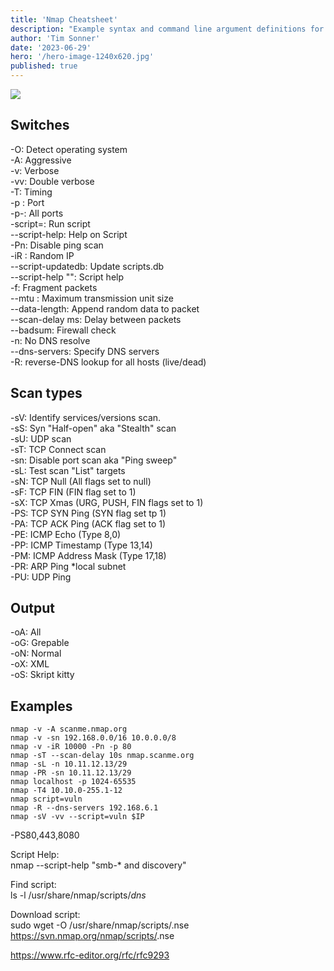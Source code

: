 ```yaml
---
title: 'Nmap Cheatsheet'
description: "Example syntax and command line argument definitions for the amazing nmap scanner."
author: 'Tim Sonner'
date: '2023-06-29'
hero: '/hero-image-1240x620.jpg'
published: true
---
```


![](/hero-image-1240x620.jpg)  

## Switches  

-O: Detect operating system  
-A: Aggressive  
-v: Verbose  
-vv: Double verbose  
-T<int>: Timing  
-p <int>: Port  
-p-: All ports  
-script=<category or path to script>: Run script  
--script-help: Help on Script  
-Pn: Disable ping scan  
-iR <int>: Random IP  
--script-updatedb: Update scripts.db  
--script-help "<string>": Script help  
  -f: Fragment packets  
--mtu <int>: Maximum transmission unit size  
--data-length: Append random data to packet  
--scan-delay <time>ms: Delay between packets  
--badsum: Firewall check  
-n: No DNS resolve  
--dns-servers: Specify DNS servers  
-R: reverse-DNS lookup for all hosts (live/dead)  
 

## Scan types  

-sV: Identify services/versions scan.  
-sS: Syn "Half-open" aka "Stealth" scan   
-sU: UDP scan  
-sT: TCP Connect scan  
-sn: Disable port scan aka "Ping sweep"  
-sL: Test scan "List" targets  
-sN: TCP Null (All flags set to null)  
-sF: TCP FIN (FIN flag set to 1)  
-sX: TCP Xmas (URG, PUSH, FIN flags set to 1)  
-PS: TCP SYN Ping (SYN flag set tp 1)  
-PA: TCP ACK Ping (ACK flag set to 1)  
-PE: ICMP Echo (Type 8,0)  
-PP: ICMP Timestamp (Type 13,14)  
-PM: ICMP Address Mask (Type 17,18)  
-PR: ARP Ping *local subnet  
-PU: UDP Ping  

## Output  
-oA: All  
-oG: Grepable  
-oN: Normal  
-oX: XML  
-oS: Skript kitty  

## Examples  
```  
nmap -v -A scanme.nmap.org  
nmap -v -sn 192.168.0.0/16 10.0.0.0/8  
nmap -v -iR 10000 -Pn -p 80  
nmap -sT --scan-delay 10s nmap.scanme.org  
nmap -sL -n 10.11.12.13/29  
nmap -PR -sn 10.11.12.13/29  
nmap localhost -p 1024-65535  
nmap -T4 10.10.0-255.1-12  
nmap script=vuln  
nmap -R --dns-servers 192.168.6.1  
nmap -sV -vv --script=vuln $IP  
```  

-PS80,443,8080  
    
Script Help:  
nmap --script-help "smb-* and discovery"  

Find script:  
ls -l /usr/share/nmap/scripts/*dns*  

Download script:  
sudo wget -O /usr/share/nmap/scripts/<script-name>.nse https://svn.nmap.org/nmap/scripts/<script-name>.nse  

<https://www.rfc-editor.org/rfc/rfc9293>  

